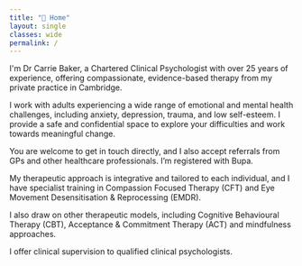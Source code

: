 ```yaml
---
title: "🌿 Home"
layout: single
classes: wide
permalink: /
---
```


I'm Dr Carrie Baker, a Chartered Clinical Psychologist with over 25 years of experience, offering compassionate, evidence-based therapy from my private practice in Cambridge.

I work with adults experiencing a wide range of emotional and mental health challenges, including anxiety, depression, trauma, and low self-esteem. I provide a safe and confidential space to explore your difficulties and work towards meaningful change.

You are welcome to get in touch directly, and I also accept referrals from GPs and other healthcare professionals. I’m registered with Bupa.

My therapeutic approach is integrative and tailored to each individual, and I have specialist training in Compassion Focused Therapy (CFT) and Eye Movement Desensitisation & Reprocessing (EMDR).

I also draw on other therapeutic models, including Cognitive Behavioural Therapy (CBT), Acceptance & Commitment Therapy (ACT) and mindfulness approaches.

I offer clinical supervision to qualified clinical psychologists.
